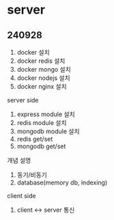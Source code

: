 # server

## 240928
1. docker 설치
2. docker redis 설치
3. docker mongo 설치
4. docker nodejs 설치
5. docker nginx 설치


server side
1. express module 설치
2. redis module 설치 
3. mongodb module 설치
4. redis get/set 
5. mongodb get/set

개념 설명
1. 동기/비동기
2. database(memory db, indexing)

client side
1. client <-> server 통신
